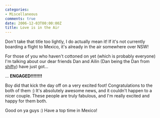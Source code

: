 ```yaml
---
categories:
- Miscellaneous
comments: true
date: 2006-12-03T00:00:00Z
title: Love is in the Air
---
```


Don't take that title too lightly, I do actually mean it! If it's not currently boarding a flight to Mexico, it's already in the air somewhere over NSW!

For those of you who haven't cottoned on yet (which is probably everyone) I'm talking about our dear friends Dan and Ailin (Dan being the Dan from <a href="http://www.shiftperception.com/blog/" title="Shifty">shifty</a>) have just got...

... <strong>ENGAGED!!!!!!!!</strong>

Boy did that kick the day off on a very excited foot! Congratulations to the both of them :) It's absolutely awesome news, and it couldn't happen to a nicer couple. These people are truly fabulous, and I'm really excited and happy for them both.

Good on ya guys :) Have a top time in Mexico!
